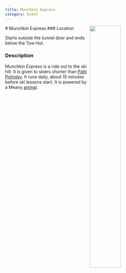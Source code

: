 ```yaml
---
title: Munchkin Express
category: Event
---
```

<img src="/img/2011-Moose.jpeg" style="width: 45%;" align="right">
# Munchkin Express
### Location

Starts outside the tunnel door and ends below the Tow Hut.

### Description

Munchkin Express is a ride out to the ski hill. It is given to skiers shorter than [Patti Polinsky](Patti-Polinsky). It runs daily, about 15 minutes before ski lessons start. It is powered by a Meany [animal](Machines).
